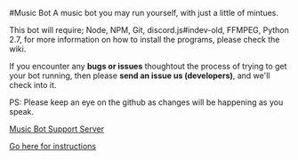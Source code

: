 #Music Bot
A music bot you may run yourself, with just a little of mintues.

This bot will require; Node, NPM, Git, discord.js#indev-old, FFMPEG, Python 2.7, for more information on how to install the programs, please check the wiki.

If you encounter any **bugs or issues** thoughtout the process of trying to get your bot running, then please **send an issue us (developers)**, and we'll check into it. 

PS: Please keep an eye on the github as changes will be happening as you speak.

[Music Bot Support Server](https://discord.gg/CVyVgap)

[Go here for instructions](https://github.com/developerCodex/musicbot/wiki/Installation)
